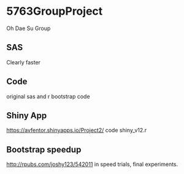 # 5763GroupProject
Oh Dae Su Group
## SAS 
Clearly faster

## Code
original sas and r bootstrap code

## Shiny App 

https://avfentor.shinyapps.io/Project2/
code shiny_v12.r

## Bootstrap speedup
http://rpubs.com/joshy123/542011
in speed trials, final experiments. 
